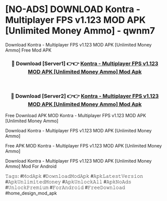 # [NO-ADS] DOWNLOAD Kontra - Multiplayer FPS v1.123 MOD APK [Unlimited Money Ammo] - qwnm7
Download Kontra - Multiplayer FPS v1.123 MOD APK [Unlimited Money Ammo] Free Mod APK

<div align="center">
<h3>🔴 Download [Server1] 👉👉 <a href="https://apk-comot.site?title=Kontra_-_Multiplayer_FPS_v1.123_MOD_APK_[Unlimited_Money_Ammo]">Kontra - Multiplayer FPS v1.123 MOD APK [Unlimited Money Ammo] Mod Apk</a></h3><br>

<h3>🔴 Download [Server2] 👉👉 <a href="https://apk-comot.site?title=Kontra_-_Multiplayer_FPS_v1.123_MOD_APK_[Unlimited_Money_Ammo]">Kontra - Multiplayer FPS v1.123 MOD APK [Unlimited Money Ammo] Mod Apk</a></h3>
</div>


Free Download APK MOD Kontra - Multiplayer FPS v1.123 MOD APK [Unlimited Money Ammo]

Download Kontra - Multiplayer FPS v1.123 MOD APK [Unlimited Money Ammo] 

Free APK MOD Kontra - Multiplayer FPS v1.123 MOD APK [Unlimited Money Ammo] 

Download Kontra - Multiplayer FPS v1.123 MOD APK [Unlimited Money Ammo] Mod For Android

𝚃𝚊𝚐𝚜: #𝙼𝚘𝚍𝙰𝚙𝚔 #𝙳𝚘𝚠𝚗𝚕𝚘𝚊𝚍𝙼𝚘𝚍𝙰𝚙𝚔 #𝙰𝚙𝚔𝙻𝚊𝚝𝚎𝚜𝚝𝚅𝚎𝚛𝚜𝚒𝚘𝚗 #𝙰𝚙𝚔𝚄𝚗𝚕𝚒𝚖𝚒𝚝𝚎𝚍𝙼𝚘𝚗𝚎𝚢 #𝙰𝚙𝚔𝚄𝚗𝚕𝚘𝚌𝚔𝙰𝚕𝚕 #𝙰𝚙𝚔𝙽𝚘𝙰𝚍𝚜 #𝚄𝚗𝚕𝚘𝚌𝚔𝙿𝚛𝚎𝚖𝚒𝚞𝚖 #𝙵𝚘𝚛𝙰𝚗𝚍𝚛𝚘𝚒𝚍 #𝙵𝚛𝚎𝚎𝙳𝚘𝚠𝚗𝚕𝚘𝚊𝚍 #home_design_mod_apk